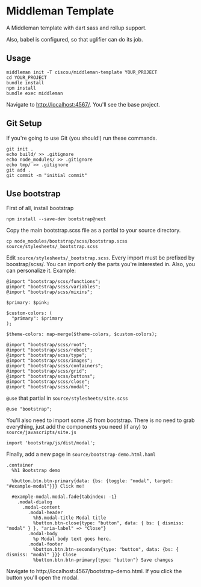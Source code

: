 # Middleman Template

A Middleman template with dart sass and rollup support.

Also, babel is configured, so that uglifier can do its job.

## Usage

```
middleman init -T ciscou/middleman-template YOUR_PROJECT
cd YOUR_PROJECT
bundle install
npm install
bundle exec middleman
```

Navigate to [http://localhost:4567/](http://localhost:4567/). You'll see
the base project.

## Git Setup

If you're going to use Git (you should!) run these commands.

```
git init .
echo build/ >> .gitignore
echo node_modules/ >> .gitignore
echo tmp/ >> .gitignore
git add .
git commit -m "initial commit"
```

## Use bootstrap

First of all, install bootstrap

```
npm install --save-dev bootstrap@next
```

Copy the main bootstrap.scss file as a partial to your source directory.

```
cp node_modules/bootstrap/scss/bootstrap.scss source/stylesheets/_bootstrap.scss
```

Edit `source/stylesheets/_bootstrap.scss`. Every import must be prefixed
by boostrap/scss/. You can import only the parts you're interested in.
Also, you can personalize it. Example:

```
@import "bootstrap/scss/functions";
@import "bootstrap/scss/variables";
@import "bootstrap/scss/mixins";

$primary: $pink;

$custom-colors: (
  "primary": $primary
);

$theme-colors: map-merge($theme-colors, $custom-colors);

@import "bootstrap/scss/root";
@import "bootstrap/scss/reboot";
@import "bootstrap/scss/type";
@import "bootstrap/scss/images";
@import "bootstrap/scss/containers";
@import "bootstrap/scss/grid";
@import "bootstrap/scss/buttons";
@import "bootstrap/scss/close";
@import "bootstrap/scss/modal";
```

`@use` that partial in `source/stylesheets/site.scss`

```
@use "bootstrap";
```

You'll also need to import some JS from bootstrap. There is no need to
grab everything, just add the components you need (if any) to
`source/javascripts/site.js`

```
import 'bootstrap/js/dist/modal';
```

Finally, add a new page in `source/bootstrap-demo.html.haml`

```
.container
  %h1 Bootstrap demo

  %button.btn.btn-primary{data: {bs: {toggle: "modal", target: "#example-modal"}}} Click me!

  #example-modal.modal.fade{tabindex: -1}
    .modal-dialog
      .modal-content
        .modal-header
          %h5.modal-title Modal title
          %button.btn-close{type: "button", data: { bs: { dismiss: "modal" } }, "aria-label" => "Close"}
        .modal-body
          %p Modal body text goes here.
        .modal-footer
          %button.btn.btn-secondary{type: "button", data: {bs: { dismiss: "modal" }}} Close
          %button.btn.btn-primary{type: "button"} Save changes
```

Navigate to http://localhost:4567/bootstrap-demo.html. If you click the
button you'll open the modal.
